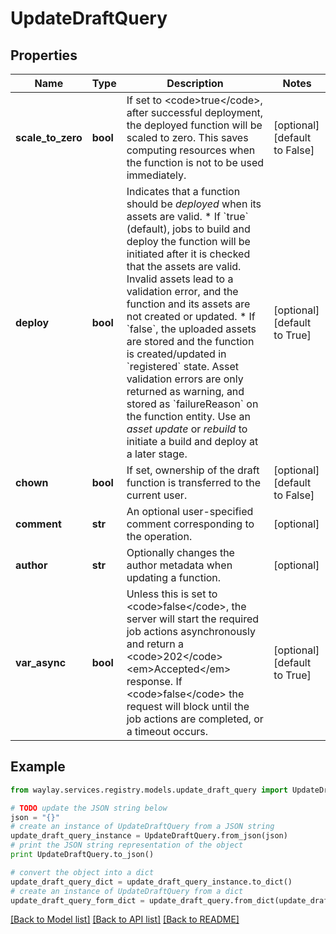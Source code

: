 # UpdateDraftQuery


## Properties

Name | Type | Description | Notes
------------ | ------------- | ------------- | -------------
**scale_to_zero** | **bool** | If set to &lt;code&gt;true&lt;/code&gt;, after successful deployment, the deployed function will be scaled to zero. This saves computing resources when the function is not to be used immediately. | [optional] [default to False]
**deploy** | **bool** | Indicates that a function should be _deployed_ when its assets are valid.  * If &#x60;true&#x60; (default), jobs to build and deploy the function will be initiated after it is checked that the assets are valid. Invalid assets lead to a validation error, and the function and its assets are not created or updated. * If &#x60;false&#x60;, the uploaded assets are stored and the function is created/updated in &#x60;registered&#x60; state. Asset validation errors are only returned as warning, and stored as &#x60;failureReason&#x60; on the function entity. Use an _asset update_ or _rebuild_ to initiate a build and deploy at a later stage. | [optional] [default to True]
**chown** | **bool** | If set, ownership of the draft function is transferred to the current user. | [optional] [default to False]
**comment** | **str** | An optional user-specified comment corresponding to the operation. | [optional] 
**author** | **str** | Optionally changes the author metadata when updating a function. | [optional] 
**var_async** | **bool** | Unless this is set to &lt;code&gt;false&lt;/code&gt;, the server will start the required job actions asynchronously and return a &lt;code&gt;202&lt;/code&gt; &lt;em&gt;Accepted&lt;/em&gt; response. If &lt;code&gt;false&lt;/code&gt; the request will block until the job actions are completed, or a timeout occurs. | [optional] [default to True]

## Example

```python
from waylay.services.registry.models.update_draft_query import UpdateDraftQuery

# TODO update the JSON string below
json = "{}"
# create an instance of UpdateDraftQuery from a JSON string
update_draft_query_instance = UpdateDraftQuery.from_json(json)
# print the JSON string representation of the object
print UpdateDraftQuery.to_json()

# convert the object into a dict
update_draft_query_dict = update_draft_query_instance.to_dict()
# create an instance of UpdateDraftQuery from a dict
update_draft_query_form_dict = update_draft_query.from_dict(update_draft_query_dict)
```
[[Back to Model list]](../README.md#documentation-for-models) [[Back to API list]](../README.md#documentation-for-api-endpoints) [[Back to README]](../README.md)


